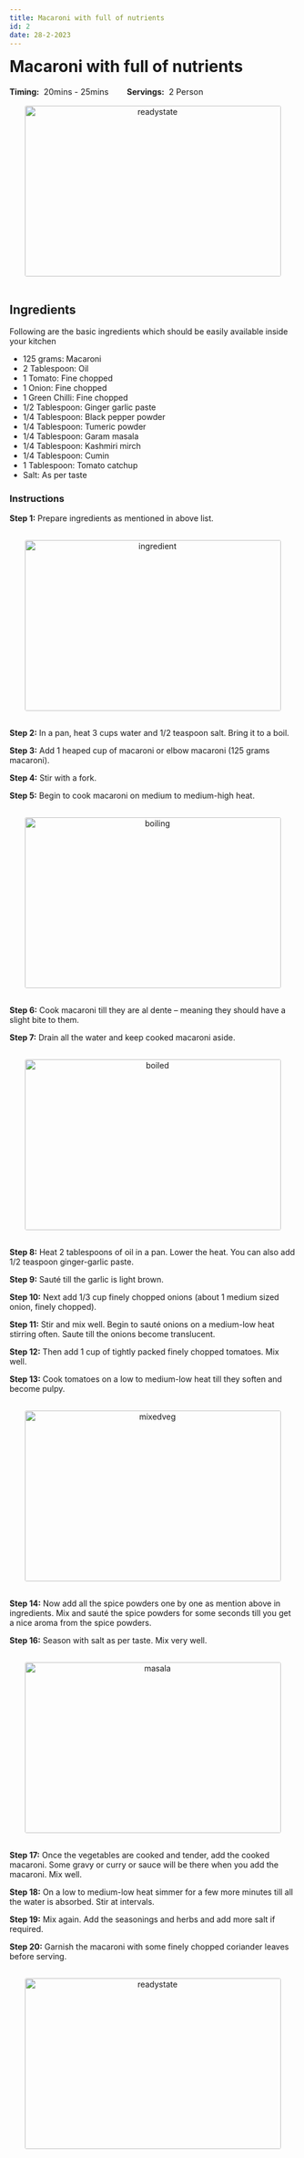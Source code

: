 ```yaml
---
title: Macaroni with full of nutrients
id: 2
date: 28-2-2023
---
```


<style>
    .heading{
        margin-top:1rem;
    }
    .infoWrapper{
        display:flex;
        gap:2rem;
    }
    .servingTimingWrapper{
        display: flex;
        align-items: center;
        gap: 0.5rem;
    }
    .title{
        font-weight:700;
    }
    .subTitle{
        font-size:0.9rem;
    }
    .imgWrapper{
        text-align:center; 
        padding:1rem 0rem;
    }
    img{
        height: 300px;
        width: 450px;
        object-fit: cover;
        border-radius: 0.2rem
    }
</style>

<h1 class='heading'>Macaroni with full of nutrients</h1>

<div class='infoWrapper'>
    <div class='servingTimingWrapper'> 
        <div class='title'>Timing:</div>
        <div class='subtitle'>20mins - 25mins</div>
    </div> 
    <div class='servingTimingWrapper'>
        <div class='title'>Servings:</div> 
        <div class='subTitle'>2 Person</div>
    </div>
</div>

<div class='imgWrapper'>
<img src='/recipes/macaroni/readystate.jpg' alt='readystate' />
</div>

## Ingredients

Following are the basic ingredients which should be easily available inside your kitchen

- 125 grams: Macaroni
- 2 Tablespoon: Oil
- 1 Tomato: Fine chopped
- 1 Onion: Fine chopped
- 1 Green Chilli: Fine chopped
- 1/2 Tablespoon: Ginger garlic paste
- 1/4 Tablespoon: Black pepper powder
- 1/4 Tablespoon: Tumeric powder
- 1/4 Tablespoon: Garam masala
- 1/4 Tablespoon: Kashmiri mirch
- 1/4 Tablespoon: Cumin
- 1 Tablespoon: Tomato catchup
- Salt: As per taste

### Instructions

**Step 1:** Prepare ingredients as mentioned in above list.

<div class='imgWrapper'>
<img src='/recipes/macaroni/ingredients.jpg' alt='ingredient' />
</div>

**Step 2:** In a pan, heat 3 cups water and 1/2 teaspoon salt. Bring it to a boil.

**Step 3:** Add 1 heaped cup of macaroni or elbow macaroni (125 grams macaroni).

**Step 4:** Stir with a fork.

**Step 5:** Begin to cook macaroni on medium to medium-high heat.

<div class='imgWrapper'>
<img src='/recipes/macaroni/boilinginprogress.jpg' alt='boiling' />
</div>

**Step 6:** Cook macaroni till they are al dente – meaning they should have a slight bite to them.

**Step 7:** Drain all the water and keep cooked macaroni aside.

<div class='imgWrapper'>
<img src='/recipes/macaroni/boiled.jpg' alt='boiled' />
</div>

**Step 8:** Heat 2 tablespoons of oil in a pan. Lower the heat. You can also add 1/2 teaspoon ginger-garlic paste.

**Step 9:** Sauté till the garlic is light brown.

**Step 10:** Next add 1/3 cup finely chopped onions (about 1 medium sized onion, finely chopped).

**Step 11:** Stir and mix well. Begin to sauté onions on a medium-low heat stirring often. Saute till the onions become translucent.

**Step 12:** Then add 1 cup of tightly packed finely chopped tomatoes. Mix well.

**Step 13:** Cook tomatoes on a low to medium-low heat till they soften and become pulpy.

<div class='imgWrapper'>
<img src='/recipes/macaroni/mixedvegetable.jpg' alt='mixedveg' />
</div>

**Step 14:** Now add all the spice powders one by one as mention above in ingredients. Mix and sauté the spice powders for some seconds till you get a nice aroma from the spice powders.

**Step 16:** Season with salt as per taste. Mix very well.

<div class='imgWrapper'>
<img src='/recipes/macaroni/masala.jpg' alt='masala' />
</div>

**Step 17:** Once the vegetables are cooked and tender, add the cooked macaroni. Some gravy or curry or sauce will be there when you add the macaroni. Mix well.

**Step 18:** On a low to medium-low heat simmer for a few more minutes till all the water is absorbed. Stir at intervals.

**Step 19:** Mix again. Add the seasonings and herbs and add more salt if required.

**Step 20:** Garnish the macaroni with some finely chopped coriander leaves before serving.

<div class='imgWrapper'>
<img src='/recipes/macaroni/readystate.jpg' alt='readystate' />
</div>
